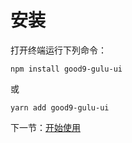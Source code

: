 # 安装

打开终端运行下列命令：

```
npm install good9-gulu-ui
```

或

```
yarn add good9-gulu-ui
```

下一节：[开始使用](#/doc/start)